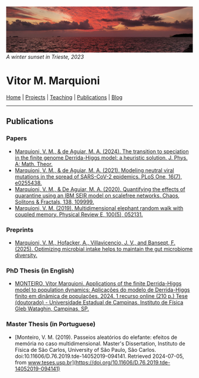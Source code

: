 ![](image1.jpg)
*A winter sunset in Trieste, 2023*

# Vitor M. Marquioni

[Home](README.md)  |  [Projects](projects.md)  |  [Teaching](teaching.md)  |  [Publications](publications.md)  |  [Blog](blog.md)

---

## Publications

### Papers
- [Marquioni, V. M., & de Aguiar, M. A. (2024). The transition to speciation in the finite genome Derrida-Higgs model: a heuristic solution. J. Phys. A: Math. Theor.](https://iopscience.iop.org/article/10.1088/1751-8121/adcd33)
- [Marquioni, V. M., & de Aguiar, M. A. (2021). Modeling neutral viral mutations in the spread of SARS-CoV-2 epidemics. PLoS One, 16(7), e0255438.](https://doi.org/10.1371/journal.pone.0255438)
- [Marquioni, V. M., & De Aguiar, M. A. (2020). Quantifying the effects of quarantine using an IBM SEIR model on scalefree networks. Chaos, Solitons & Fractals, 138, 109999.](https://doi.org/10.1016/j.chaos.2020.109999)
- [Marquioni, V. M. (2019). Multidimensional elephant random walk with coupled memory. Physical Review E, 100(5), 052131.](https://doi.org/10.1103/PhysRevE.100.052131)

### Preprints
- [Marquioni, V. M., Hofacker, A., Villavicencio, J. V.,  and Bansept, F. (2025). Optimizing microbial intake helps to maintain the gut microbiome diversity.](https://doi.org/10.1101/2025.03.05.641598)

### PhD Thesis (in English)
- [MONTEIRO, Vítor Marquioni. Applications of the finite Derrida-Higgs model to population dynamics: Aplicações do modelo de Derrida-Higgs finito em dinâmica de populações. 2024. 1 recurso online (210 p.) Tese (doutorado) - Universidade Estadual de Campinas, Instituto de Física Gleb Wataghin, Campinas, SP.](https://hdl.handle.net/20.500.12733/17702)

### Master Thesis (in Portuguese)
- [Monteiro, V. M. (2019). Passeios aleatórios do elefante: efeitos de memória no caso multidimensional. Master's Dissertation, Instituto de Física de São Carlos, University of São Paulo, São Carlos. doi:10.11606/D.76.2019.tde-14052019-094141. Retrieved 2024-07-05, from www.teses.usp.br](https://doi.org/10.11606/D.76.2019.tde-14052019-094141)
